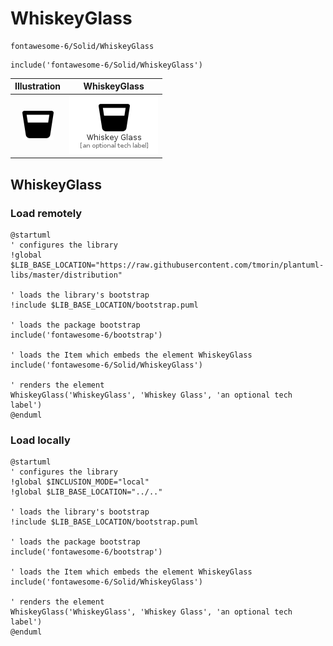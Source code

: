 # WhiskeyGlass


```text
fontawesome-6/Solid/WhiskeyGlass
```

```text
include('fontawesome-6/Solid/WhiskeyGlass')
```



| Illustration | WhiskeyGlass |
| :---: | :---: |
| ![illustration for Illustration](../../fontawesome-6/Solid/WhiskeyGlass.png) | ![illustration for WhiskeyGlass](../../fontawesome-6/Solid/WhiskeyGlass.Local.png) |




## WhiskeyGlass

### Load remotely
```plantuml
@startuml
' configures the library
!global $LIB_BASE_LOCATION="https://raw.githubusercontent.com/tmorin/plantuml-libs/master/distribution"

' loads the library's bootstrap
!include $LIB_BASE_LOCATION/bootstrap.puml

' loads the package bootstrap
include('fontawesome-6/bootstrap')

' loads the Item which embeds the element WhiskeyGlass
include('fontawesome-6/Solid/WhiskeyGlass')

' renders the element
WhiskeyGlass('WhiskeyGlass', 'Whiskey Glass', 'an optional tech label')
@enduml
```

### Load locally
```plantuml
@startuml
' configures the library
!global $INCLUSION_MODE="local"
!global $LIB_BASE_LOCATION="../.."

' loads the library's bootstrap
!include $LIB_BASE_LOCATION/bootstrap.puml

' loads the package bootstrap
include('fontawesome-6/bootstrap')

' loads the Item which embeds the element WhiskeyGlass
include('fontawesome-6/Solid/WhiskeyGlass')

' renders the element
WhiskeyGlass('WhiskeyGlass', 'Whiskey Glass', 'an optional tech label')
@enduml
```

